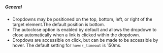##### General
* Dropdowns may be positioned on the top, bottom, left, or right of the target element.The default position is bottom.
* The autoclose option is enabled by default and allows the dropdown to close automatically when a link is clicked within the dropdown.
* Dropdows are accessible on click, but can be made to be accessible by hover. The default setting for `hover_timeout` is 150ms.

